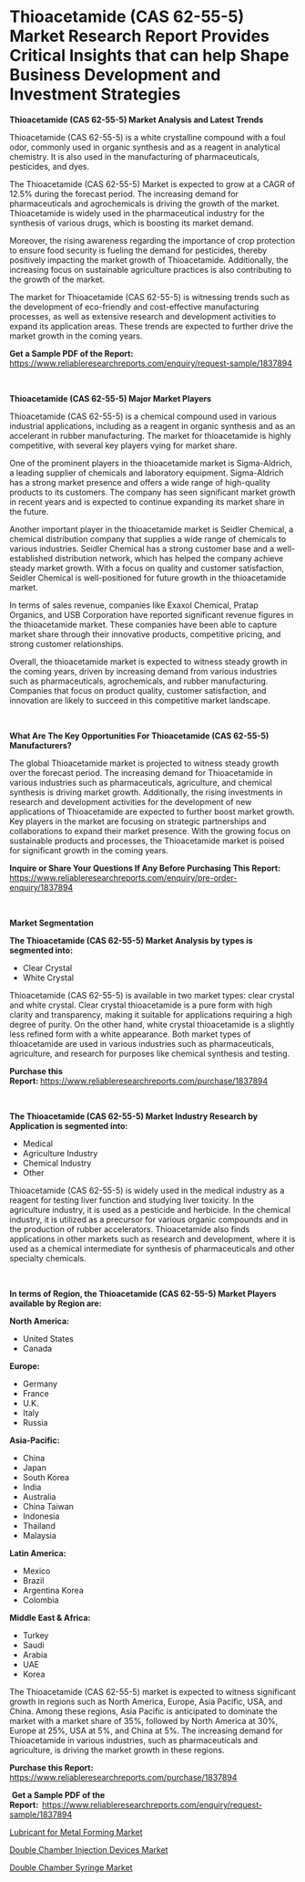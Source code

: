 <p><h1>Thioacetamide (CAS 62-55-5) Market Research Report Provides Critical Insights that can help Shape Business Development and Investment Strategies</h1></p><p><strong>Thioacetamide (CAS 62-55-5) Market Analysis and Latest Trends</strong></p>
<p><p>Thioacetamide (CAS 62-55-5) is a white crystalline compound with a foul odor, commonly used in organic synthesis and as a reagent in analytical chemistry. It is also used in the manufacturing of pharmaceuticals, pesticides, and dyes.</p><p>The Thioacetamide (CAS 62-55-5) Market is expected to grow at a CAGR of 12.5% during the forecast period. The increasing demand for pharmaceuticals and agrochemicals is driving the growth of the market. Thioacetamide is widely used in the pharmaceutical industry for the synthesis of various drugs, which is boosting its market demand.</p><p>Moreover, the rising awareness regarding the importance of crop protection to ensure food security is fueling the demand for pesticides, thereby positively impacting the market growth of Thioacetamide. Additionally, the increasing focus on sustainable agriculture practices is also contributing to the growth of the market.</p><p>The market for Thioacetamide (CAS 62-55-5) is witnessing trends such as the development of eco-friendly and cost-effective manufacturing processes, as well as extensive research and development activities to expand its application areas. These trends are expected to further drive the market growth in the coming years.</p></p>
<p><strong>Get a Sample PDF of the Report:&nbsp;</strong> <a href="https://www.reliableresearchreports.com/enquiry/request-sample/1837894">https://www.reliableresearchreports.com/enquiry/request-sample/1837894</a></p>
<p>&nbsp;</p>
<p><strong>Thioacetamide (CAS 62-55-5) Major Market Players</strong></p>
<p><p>Thioacetamide (CAS 62-55-5) is a chemical compound used in various industrial applications, including as a reagent in organic synthesis and as an accelerant in rubber manufacturing. The market for thioacetamide is highly competitive, with several key players vying for market share.</p><p>One of the prominent players in the thioacetamide market is Sigma-Aldrich, a leading supplier of chemicals and laboratory equipment. Sigma-Aldrich has a strong market presence and offers a wide range of high-quality products to its customers. The company has seen significant market growth in recent years and is expected to continue expanding its market share in the future.</p><p>Another important player in the thioacetamide market is Seidler Chemical, a chemical distribution company that supplies a wide range of chemicals to various industries. Seidler Chemical has a strong customer base and a well-established distribution network, which has helped the company achieve steady market growth. With a focus on quality and customer satisfaction, Seidler Chemical is well-positioned for future growth in the thioacetamide market.</p><p>In terms of sales revenue, companies like Exaxol Chemical, Pratap Organics, and USB Corporation have reported significant revenue figures in the thioacetamide market. These companies have been able to capture market share through their innovative products, competitive pricing, and strong customer relationships.</p><p>Overall, the thioacetamide market is expected to witness steady growth in the coming years, driven by increasing demand from various industries such as pharmaceuticals, agrochemicals, and rubber manufacturing. Companies that focus on product quality, customer satisfaction, and innovation are likely to succeed in this competitive market landscape.</p></p>
<p>&nbsp;</p>
<p><strong>What Are The Key Opportunities For Thioacetamide (CAS 62-55-5) Manufacturers?</strong></p>
<p><p>The global Thioacetamide market is projected to witness steady growth over the forecast period. The increasing demand for Thioacetamide in various industries such as pharmaceuticals, agriculture, and chemical synthesis is driving market growth. Additionally, the rising investments in research and development activities for the development of new applications of Thioacetamide are expected to further boost market growth. Key players in the market are focusing on strategic partnerships and collaborations to expand their market presence. With the growing focus on sustainable products and processes, the Thioacetamide market is poised for significant growth in the coming years.</p></p>
<p><strong>Inquire or Share Your Questions If Any Before Purchasing This Report:</strong> <a href="https://www.reliableresearchreports.com/enquiry/pre-order-enquiry/1837894">https://www.reliableresearchreports.com/enquiry/pre-order-enquiry/1837894</a></p>
<p>&nbsp;</p>
<p><strong>Market Segmentation</strong></p>
<p><strong>The Thioacetamide (CAS 62-55-5) Market Analysis by types is segmented into:</strong></p>
<p><ul><li>Clear Crystal</li><li>White Crystal</li></ul></p>
<p><p>Thioacetamide (CAS 62-55-5) is available in two market types: clear crystal and white crystal. Clear crystal thioacetamide is a pure form with high clarity and transparency, making it suitable for applications requiring a high degree of purity. On the other hand, white crystal thioacetamide is a slightly less refined form with a white appearance. Both market types of thioacetamide are used in various industries such as pharmaceuticals, agriculture, and research for purposes like chemical synthesis and testing.</p></p>
<p><strong>Purchase this Report:&nbsp;</strong><a href="https://www.reliableresearchreports.com/purchase/1837894">https://www.reliableresearchreports.com/purchase/1837894</a></p>
<p>&nbsp;</p>
<p><strong>The Thioacetamide (CAS 62-55-5) Market Industry Research by Application is segmented into:</strong></p>
<p><ul><li>Medical</li><li>Agriculture Industry</li><li>Chemical Industry</li><li>Other</li></ul></p>
<p><p>Thioacetamide (CAS 62-55-5) is widely used in the medical industry as a reagent for testing liver function and studying liver toxicity. In the agriculture industry, it is used as a pesticide and herbicide. In the chemical industry, it is utilized as a precursor for various organic compounds and in the production of rubber accelerators. Thioacetamide also finds applications in other markets such as research and development, where it is used as a chemical intermediate for synthesis of pharmaceuticals and other specialty chemicals.</p></p>
<p>&nbsp;</p>
<p><strong>In terms of Region, the Thioacetamide (CAS 62-55-5) Market Players available by Region are:</strong></p>
<p>
    <p> <strong> North America: </strong>
        <ul>
            <li>United States</li>
            <li>Canada</li>
        </ul>
        </p> 
    <p> <strong> Europe: </strong>
        <ul>
            <li>Germany</li>
            <li>France</li>
            <li>U.K.</li>
            <li>Italy</li>
            <li>Russia</li>
        </ul>
        </p> 
    <p> <strong> Asia-Pacific: </strong>
        <ul>
            <li>China</li>
            <li>Japan</li>
            <li>South Korea</li>
            <li>India</li>
            <li>Australia</li>
            <li>China Taiwan</li>
            <li>Indonesia</li>
            <li>Thailand</li>
            <li>Malaysia</li>
        </ul>
        </p> 
    <p> <strong> Latin America: </strong>
        <ul>
            <li>Mexico</li>
            <li>Brazil</li>
            <li>Argentina Korea</li>
            <li>Colombia</li>
        </ul>
        </p> 
    <p> <strong> Middle East & Africa: </strong>
        <ul>
            <li>Turkey</li>
            <li>Saudi</li>
            <li>Arabia</li>
            <li>UAE</li>
            <li>Korea</li>
        </ul>
    </p>
    </p>
<p><p>The Thioacetamide (CAS 62-55-5) market is expected to witness significant growth in regions such as North America, Europe, Asia Pacific, USA, and China. Among these regions, Asia Pacific is anticipated to dominate the market with a market share of 35%, followed by North America at 30%, Europe at 25%, USA at 5%, and China at 5%. The increasing demand for Thioacetamide in various industries, such as pharmaceuticals and agriculture, is driving the market growth in these regions.</p></p>
<p><strong>Purchase this Report: </strong><a href="https://www.reliableresearchreports.com/purchase/1837894">https://www.reliableresearchreports.com/purchase/1837894</a></p>
<p>&nbsp;<strong>Get a Sample PDF of the Report:&nbsp;&nbsp;</strong><a href="https://www.reliableresearchreports.com/enquiry/request-sample/1837894">https://www.reliableresearchreports.com/enquiry/request-sample/1837894</a></p>
<p><strong></strong></p>
<p><p><a href="https://github.com/moyahfrancoestellec51j635wcx/Market-Research-Report-List-1/blob/main/lubricant-for-metal-forming-market.md">Lubricant for Metal Forming Market</a></p><p><a href="https://bubble-tree-ea4.notion.site/Double-Chamber-Injection-Devices-Market-Insights-Market-Players-and-Forecast-Till-2031-361f7cb83b114a26be772fc107d4c543">Double Chamber Injection Devices Market</a></p><p><a href="https://thundering-castanet-c65.notion.site/Double-Chamber-Syringe-Market-Research-Report-Provides-thorough-Industry-Overview-which-offers-an-I-6cfe8e51c2f24cb9b552b9e2ccdff0b6">Double Chamber Syringe Market</a></p></p>